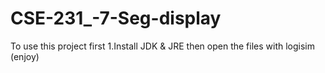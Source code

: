 # CSE-231_-7-Seg-display
To use this project first 
  1.Install JDK & JRE then open the files with logisim (enjoy)
